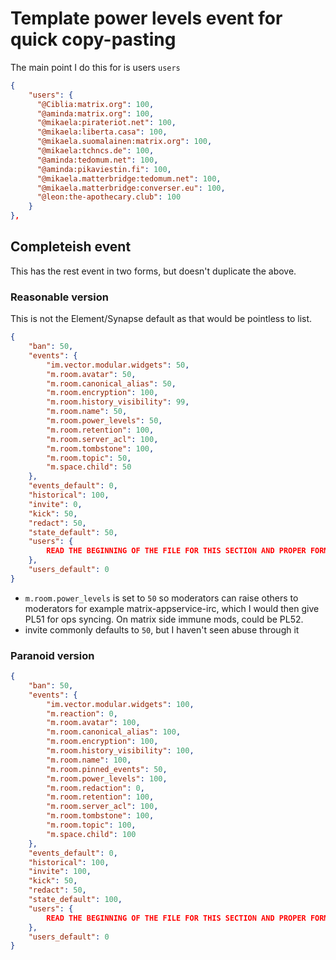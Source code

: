 # Template power levels event for quick copy-pasting

The main point I do this for is users `users`

```json
{
    "users": {
      "@Ciblia:matrix.org": 100,
      "@aminda:matrix.org": 100,
      "@mikaela:pirateriot.net": 100,
      "@mikaela:liberta.casa": 100,
      "@mikaela.suomalainen:matrix.org": 100,
      "@mikaela:tchncs.de": 100,
      "@aminda:tedomum.net": 100,
      "@aminda:pikaviestin.fi": 100,
      "@mikaela.matterbridge:tedomum.net": 100,
      "@mikaela.matterbridge:converser.eu": 100,
      "@leon:the-apothecary.club": 100
    }
},
```

## Completeish event

This has the rest event in two forms, but doesn't duplicate the above.

### Reasonable version

This is not the Element/Synapse default as that would be pointless to list.

```json
{
	"ban": 50,
	"events": {
		"im.vector.modular.widgets": 50,
		"m.room.avatar": 50,
		"m.room.canonical_alias": 50,
		"m.room.encryption": 100,
		"m.room.history_visibility": 99,
		"m.room.name": 50,
		"m.room.power_levels": 50,
		"m.room.retention": 100,
		"m.room.server_acl": 100,
		"m.room.tombstone": 100,
		"m.room.topic": 50,
		"m.space.child": 50
	},
	"events_default": 0,
	"historical": 100,
	"invite": 0,
	"kick": 50,
	"redact": 50,
	"state_default": 50,
	"users": {
		READ THE BEGINNING OF THE FILE FOR THIS SECTION AND PROPER FORMAT! OR SEE YOUR CURRENT EVENT!
	},
	"users_default": 0
}
```

* `m.room.power_levels` is set to `50` so moderators can raise others to moderators
  for example matrix-appservice-irc, which I would then give PL51 for ops syncing.
  On matrix side immune mods, could be PL52.
* invite commonly defaults to `50`, but I haven't seen abuse through it

### Paranoid version

```json
{
	"ban": 50,
	"events": {
		"im.vector.modular.widgets": 100,
		"m.reaction": 0,
		"m.room.avatar": 100,
		"m.room.canonical_alias": 100,
		"m.room.encryption": 100,
		"m.room.history_visibility": 100,
		"m.room.name": 100,
		"m.room.pinned_events": 50,
		"m.room.power_levels": 100,
		"m.room.redaction": 0,
		"m.room.retention": 100,
		"m.room.server_acl": 100,
		"m.room.tombstone": 100,
		"m.room.topic": 100,
		"m.space.child": 100
	},
	"events_default": 0,
	"historical": 100,
	"invite": 100,
	"kick": 50,
	"redact": 50,
	"state_default": 100,
	"users": {
		READ THE BEGINNING OF THE FILE FOR THIS SECTION AND PROPER FORMAT! OR SEE YOUR CURRENT EVENT!
	},
	"users_default": 0
}
```
